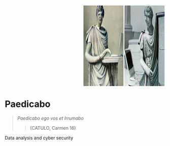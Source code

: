 <div class="row">
  <div class="column">
    <img align="right" width="256" height="256" src="https://github.com/Origamologo/Paedicabo/blob/main/images/portada.jpg">
  </div>

# Paedicabo

> *Paedicabo ego vos et Irrumabo*
> > (CATULO, Carmen 16)

Data analysis and cyber security
</p>
